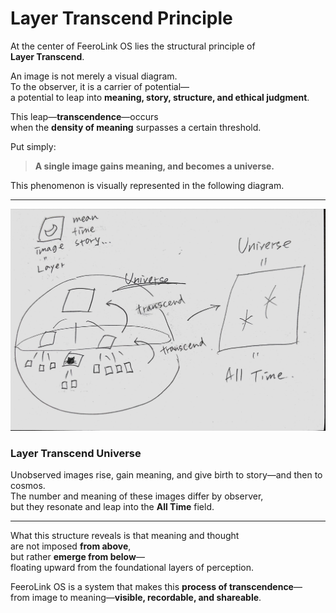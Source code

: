 # Layer Transcend Principle

At the center of FeeroLink OS lies the structural principle of  
**Layer Transcend**.

An image is not merely a visual diagram.  
To the observer, it is a carrier of potential—  
a potential to leap into **meaning, story, structure, and ethical judgment**.

This leap—**transcendence**—occurs  
when the **density of meaning** surpasses a certain threshold.

Put simply:

> **A single image gains meaning, and becomes a universe.**

This phenomenon is visually represented in the following diagram.

---

![Layer Transcend Universe](https://github.com/feerolink-creator/FeeroLink-OS/blob/main/docs/assets/images/layer_transcend_universe.jpg)

### Layer Transcend Universe

Unobserved images rise, gain meaning, and give birth to story—and then to cosmos.  
The number and meaning of these images differ by observer,  
but they resonate and leap into the **All Time** field.

---

What this structure reveals is that meaning and thought  
are not imposed **from above**,  
but rather **emerge from below**—  
floating upward from the foundational layers of perception.

FeeroLink OS is a system that makes this **process of transcendence**—  
from image to meaning—**visible, recordable, and shareable**.
